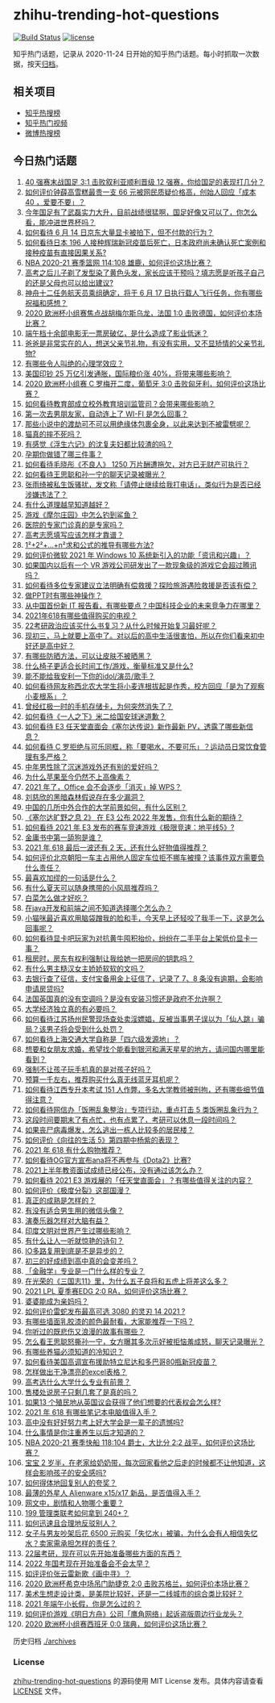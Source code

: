 # zhihu-trending-hot-questions

[![Build Status](https://github.com/justjavac/zhihu-trending-hot-questions/workflows/ci/badge.svg?branch=master)](https://github.com/justjavac/zhihu-trending-hot-questions/actions)
[![license](https://img.shields.io/github/license/justjavac/zhihu-trending-hot-questions)](https://github.com/justjavac/zhihu-trending-hot-questions/blob/master/LICENSE)

知乎热门话题，记录从 2020-11-24 日开始的知乎热门话题。每小时抓取一次数据，按天[归档](./archives)。

## 相关项目

- [知乎热搜榜](https://github.com/justjavac/zhihu-trending-top-search)
- [知乎热门视频](https://github.com/justjavac/zhihu-trending-hot-video)
- [微博热搜榜](https://github.com/justjavac/weibo-trending-hot-search)

## 今日热门话题

<!-- BEGIN -->
<!-- 最后更新时间 Wed Jun 16 2021 12:03:07 GMT+0800 (China Standard Time) -->

1. [40 强赛末战国足 3:1 击败叙利亚顺利晋级 12
   强赛，你给国足的表现打几分？](https://www.zhihu.com/question/465257701)
2. [如何评价钟薛高雪糕最贵一支 66 元被网民质疑价格高，创始人回应「成本 40
   ，爱要不要」？](https://www.zhihu.com/question/465157262)
3. [今年国足有了武磊实力大升，目前战绩很猛啊，国足好像又可以了，你怎么看，能冲进世界杯吗？](https://www.zhihu.com/question/464598980)
4. [如何看待 6 月 14 日京东大量显卡被拍下，但不付款的行为？](https://www.zhihu.com/question/465139496)
5. [如何看待日本 196
   人接种辉瑞新冠疫苗后死亡，日本政府尚未确认死亡案例和接种疫苗有直接因果关系?](https://www.zhihu.com/question/464426634)
6. [NBA 2020-21 赛季篮网 114:108
   雄鹿，如何评价这场比赛？](https://www.zhihu.com/question/465262539)
7. [高考之后儿子剃了发型染了黄色头发，家长应该干预吗？填志愿是听孩子自己的还是父母也可以给出建议?](https://www.zhihu.com/question/464569384)
8. [神舟十二任务航天员乘组确定，将于 6 月 17
   日执行载人飞行任务，你有哪些祝福和感想？](https://www.zhihu.com/question/465272001)
9. [2020 欧洲杯小组赛焦点战胡梅尔斯乌龙，法国 1:0
   击败德国，如何评价本场比赛？](https://www.zhihu.com/question/465165879)
10. [端午档十余部电影无一票房破亿，是什么造成了影业低迷？](https://www.zhihu.com/question/465092815)
11. [爸爸是非常实在的人，想送父亲节礼物，有没有实用，又不显矫情的父亲节礼物?](https://www.zhihu.com/question/31356015)
12. [有哪些令人叫绝的心理学效应？](https://www.zhihu.com/question/20357247)
13. [美国印钞 25 万亿引发通胀，国际粮价涨
    40%，将带来哪些影响？](https://www.zhihu.com/question/464253751)
14. [2020 欧洲杯小组赛 C 罗梅开二度，葡萄牙 3:0
    击败匈牙利，如何评价这场比赛？](https://www.zhihu.com/question/465241022)
15. [如何看待教育部成立校外教育培训监管司？会带来哪些影响？](https://www.zhihu.com/question/465193204)
16. [第一次去男朋友家，自动连上了 WI-FI 是怎么回事？](https://www.zhihu.com/question/464961722)
17. [那些小说中的渡劫可不可以用绝缘体包裹全身，以此来达到不被雷劈呢？](https://www.zhihu.com/question/449057976)
18. [猫真的摔不死吗？](https://www.zhihu.com/question/19978294)
19. [有感觉《浮生六记》的沈复夫妇都比较渣的吗？](https://www.zhihu.com/question/66223575)
20. [孕期你做错了哪三件事？](https://www.zhihu.com/question/394789468)
21. [如何看待毛晓彤《不良人》 1250
    万片酬遭拖欠，对方已无财产可执行？](https://www.zhihu.com/question/465208835)
22. [如何看待王思聪和孙一宁的聊天记录被曝光？](https://www.zhihu.com/question/465160470)
23. [张雨绮被私生饭骚扰，发文称「请停止继续给我打电话」，类似行为是否已经涉嫌违法了？](https://www.zhihu.com/question/465146351)
24. [有什么道理越早知道越好？](https://www.zhihu.com/question/431287807)
25. [游戏《摩尔庄园》中怎么钓到鲨鱼？](https://www.zhihu.com/question/463116425)
26. [医院的专家门诊真的是专家吗？](https://www.zhihu.com/question/462723913)
27. [高考志愿填写应该怎样才靠谱？](https://www.zhihu.com/question/282379013)
28. [1²+2²+…+n²求和公式的推导有哪些方法?](https://www.zhihu.com/question/411372206)
29. [如何评价微软 2021 年 Windows 10
    系统新引入的功能「资讯和兴趣」？](https://www.zhihu.com/question/464657974)
30. [如果国内以后有一个 VR
    游戏公司研发出了一款现象级的游戏它会超过腾讯吗？](https://www.zhihu.com/question/465090565)
31. [如何看待多位专家建议立法明确有偿救援？探险旅游遇险救援是否该有偿？](https://www.zhihu.com/question/465150991)
32. [做PPT时有哪些神操作？](https://www.zhihu.com/question/65019555)
33. [从中国首份新 IT
    报告看，有哪些要点？中国科技企业的未来竞争力在哪里？](https://www.zhihu.com/question/464231920)
34. [2021年618有哪些值得购买的电视？](https://www.zhihu.com/question/465211788)
35. [22考研政治应该买什么书复习？从什么时候开始复习最好呢？](https://www.zhihu.com/question/465118959)
36. [现初三，马上就要上高中了。对以后的高中生活很害怕，所以在你们看来初中好还是高中好？](https://www.zhihu.com/question/463272022)
37. [有哪些防晒方法，可以让皮肤不被晒黑？](https://www.zhihu.com/question/462578821)
38. [什么椅子更适合长时间工作/游戏，衡量标准又是什么?](https://www.zhihu.com/question/28628163)
39. [能不能给我安利一下你的idol/演员/歌手？](https://www.zhihu.com/question/451642452)
40. [如何看待网友称西北农大学生将小麦连根拔起是作秀，校方回应「是为了观察小麦根系」？](https://www.zhihu.com/question/465265604)
41. [曾经红极一时的手机存储卡，为何突然消失了？](https://www.zhihu.com/question/379697777)
42. [如何看待《一人之下》米二给国安球迷道歉？](https://www.zhihu.com/question/465110855)
43. [如何看待 E3 任天堂直面会《塞尔达传说》新作最新
    PV，透露了哪些新信息？](https://www.zhihu.com/question/465249547)
44. [如何看待 C
    罗拒绝与可乐同框，称「要喝水，不要可乐」？运动员日常饮食管理有多严格？](https://www.zhihu.com/question/465112331)
45. [中年男性除了沉迷游戏外还有别的爱好吗？](https://www.zhihu.com/question/459226864)
46. [为什么苹果至今仍然不上高像素？](https://www.zhihu.com/question/464657256)
47. [2021 年了，Office 会不会逐步「消灭」掉 WPS？](https://www.zhihu.com/question/460028327)
48. [刘慈欣的黑暗森林假说存在多少漏洞？](https://www.zhihu.com/question/451440009)
49. [中国的几所中外合作的大学前景如何，有什么区别？](https://www.zhihu.com/question/291415035)
50. [《塞尔达旷野之息 2》 在 E3 公布 2022
    年发售，你有什么新的期待？](https://www.zhihu.com/question/465247574)
51. [如何看待 2021 年 E3
    发布的赛车竞速游戏《极限竞速：地平线5》?](https://www.zhihu.com/question/464891552)
52. [金庸书中第一舔狗是谁？](https://www.zhihu.com/question/464912057)
53. [2021 年 618 最后一波还有 2
    天，还有什么好物值得推荐？](https://www.zhihu.com/question/465133544)
54. [如何评价北京朝阳一车主占用他人固定车位拒不挪车被撞？该事件双方需要负什么责任？](https://www.zhihu.com/question/465097829)
55. [最喜欢加缪的一句话是什么？](https://www.zhihu.com/question/318208674)
56. [有什么夏天可以随身携带的小风扇推荐吗？](https://www.zhihu.com/question/59997334)
57. [白菜怎么做才好吃？](https://www.zhihu.com/question/26593822)
58. [在java开发和前端之间不知道选择哪个怎么办？](https://www.zhihu.com/question/280273732)
59. [小猫咪最近喜欢用脑袋蹭我的脸和手，今天早上还轻咬了我手一下，这是怎么回事呢？](https://www.zhihu.com/question/464003051)
60. [如何看待显卡吧玩家为对抗黄牛囤积抬价，纷纷在二手平台上架低价显卡一事？](https://www.zhihu.com/question/464735756)
61. [租房时，房东有权利强制让我给她一把房间的钥匙吗？](https://www.zhihu.com/question/462612155)
62. [有什么男主糙汉女主娇娇软软的文吗？](https://www.zhihu.com/question/393112777)
63. [去银行查了征信，支付宝备用金上征信了，记录了 7、8
    条没有逾期，会影响申请房贷吗?](https://www.zhihu.com/question/401757959)
64. [法国英国真的没有空调吗？是没有安装习惯还是政府不允许啊？](https://www.zhihu.com/question/48716799)
65. [大学经济独立真的有必要吗？](https://www.zhihu.com/question/385171736)
66. [如何看待江苏扬州民警现场查处卖淫嫖娼，反被当事男子误以为「仙人跳」骗局？该男子将会受到什么处罚？](https://www.zhihu.com/question/464879487)
67. [如何看待上海交通大学自称是「四六级发源地」？](https://www.zhihu.com/question/464806294)
68. [想要和女朋友求婚，希望找个能看到银河和满天星星的地方，请问国内哪里能看到？](https://www.zhihu.com/question/453392696)
69. [强制不让孩子玩手机真的是对孩子好吗？](https://www.zhihu.com/question/325178193)
70. [预算一千左右，推荐购买什么真无线蓝牙耳机呢？](https://www.zhihu.com/question/461079082)
71. [如何看待江西专升本考试 151
    人作弊，多名大学教师被刑拘，还有哪些细节值得注意？](https://www.zhihu.com/question/465076235)
72. [如何看待网信办「饭圈乱象整治」专项行动，重点打击 5
    类饭圈乱象行为？](https://www.zhihu.com/question/465112780)
73. [这段时间要期末了有点忙，也有点累了，考研可以休息一段时间吗？](https://www.zhihu.com/question/464096874)
74. [如果丧尸病毒爆发，怎么逃出一栋人比较多的居民楼？](https://www.zhihu.com/question/38408371)
75. [如何评价《向往的生活 5》第四期中杨紫的表现？](https://www.zhihu.com/question/459467558)
76. [2021 年 618 有什么购物推荐？](https://www.zhihu.com/question/456666130)
77. [如何看待OG官方宣布ana将不再参与《Dota2》比赛?](https://www.zhihu.com/question/465058089)
78. [2021上半年教资面试成绩已经公布，没有通过该怎么办？](https://www.zhihu.com/question/465072042)
79. [如何看待 2021 E3
    游戏展的「任天堂直面会」？有哪些值得关注的内容？](https://www.zhihu.com/question/465215405)
80. [如何评价《极度分裂》这部国漫？](https://www.zhihu.com/question/28082072)
81. [真正的成熟是怎样的？](https://www.zhihu.com/question/23055853)
82. [有没有适合男生用的微信头像？](https://www.zhihu.com/question/454151961)
83. [演奏乐器怎样对大脑有益？](https://www.zhihu.com/question/266210634)
84. [印度文明对世界产生过哪些影响？](https://www.zhihu.com/question/462960421)
85. [有什么让人一听就惊艳的诗句？](https://www.zhihu.com/question/457061535)
86. [IO多路复用到底是不是异步的？](https://www.zhihu.com/question/59975081)
87. [初三的好成绩到高中真的会变差吗？](https://www.zhihu.com/question/464672740)
88. [「金融学」专业是一门什么样的专业？](https://www.zhihu.com/question/324787450)
89. [在光荣的《三国志11》里，为什么五子良将和五虎上将差这么多？](https://www.zhihu.com/question/329658518)
90. [2021 LPL 夏季赛EDG 2:0 RA，如何评价这场比赛？](https://www.zhihu.com/question/464995096)
91. [婆婆能成为亲妈吗？](https://www.zhihu.com/question/317585068)
92. [如何评价雷蛇发布最高可选 3080 的灵刃 14 2021 ?](https://www.zhihu.com/question/465077231)
93. [有哪些墙面乳胶漆的颜色最耐看，大家能推荐一下吗？](https://www.zhihu.com/question/266901539)
94. [你听过的既悲伤又浪漫的故事有哪些？](https://www.zhihu.com/question/26437791)
95. [怎么看王思聪怒撕孙一宁，女方曝其多次示好被拒恼羞成怒，聊天记录曝光？](https://www.zhihu.com/question/465193554)
96. [有哪些养猫必须知道的冷知识？](https://www.zhihu.com/question/428891310)
97. [如何看待美国高调宣布援助特立尼达和多巴哥80瓶新冠疫苗？](https://www.zhihu.com/question/465072169)
98. [怎样做出干净漂亮的excel表格？](https://www.zhihu.com/question/21287244)
99. [高考选什么大学什么专业有前景？](https://www.zhihu.com/question/440235164)
100. [售楼处说房子只剩几套了是真的吗？](https://www.zhihu.com/question/460961867)
101. [如果13 个殖民地从英国议会获得了他们想要的代表权会怎么样?](https://www.zhihu.com/question/463566948)
102. [2021 年 618 有哪些笔记本电脑值得入手？](https://www.zhihu.com/question/457255317)
103. [高中没有好好努力考上好大学会是一辈子的遗憾吗?](https://www.zhihu.com/question/463210788)
104. [什么事情是你注重养生以后才知道的？](https://www.zhihu.com/question/451372641)
105. [NBA 2020-21 赛季快船 118:104 爵士，大比分 2:2
     战平，如何评价这场比赛？](https://www.zhihu.com/question/465077497)
106. [宝宝 2
     岁半，在老家给奶奶带，每次回家看他之后走的时候都不让他知道，这样会影响孩子的安全感吗?](https://www.zhihu.com/question/464606733)
107. [如何得体地回复别人的夸奖？](https://www.zhihu.com/question/23758741)
108. [最薄的外星人 Alienware x15/x17
     新品，是否值得入手？](https://www.zhihu.com/question/462727712)
109. [网文中，剧情和人物哪个重要？](https://www.zhihu.com/question/464564870)
110. [199 管理类联考如何拿到 240+？](https://www.zhihu.com/question/61541247)
111. [如何迅速且合理地反驳别人？](https://www.zhihu.com/question/21995841)
112. [女子与男友吵架后花 6500
     元购买「失忆水」被骗，为什么会有人相信失忆水？卖家需承担怎样的责任？](https://www.zhihu.com/question/465082372)
113. [22届考研，现在可以先开始准备哪些方面的东西？](https://www.zhihu.com/question/364876645)
114. [2022 年国考现在开始准备会不会太早？](https://www.zhihu.com/question/444676802)
115. [如评评价张云雷新歌《画中寻》？](https://www.zhihu.com/question/465107627)
116. [2020 欧洲杯希克中场吊门助捷克 2:0
     击败苏格兰，如何评价本场比赛？](https://www.zhihu.com/question/464977163)
117. [美术生想走设计类，是美院比较好，还是一二线城市的综合类比较好？](https://www.zhihu.com/question/462891421)
118. [2021 年端午小长假，你是怎么过的？](https://www.zhihu.com/question/464547029)
119. [如何评价游戏《明日方舟》公司「鹰角网络」起诉盗版周边行业龙头？](https://www.zhihu.com/question/427884535)
120. [2020 欧洲杯小组赛西班牙 0:0 瑞典，如何评价这场比赛？](https://www.zhihu.com/question/465057552)

<!-- END -->

历史归档 [./archives](./archives)

### License

[zhihu-trending-hot-questions](https://github.com/justjavac/zhihu-trending-hot-questions)
的源码使用 MIT License 发布。具体内容请查看 [LICENSE](./LICENSE) 文件。
